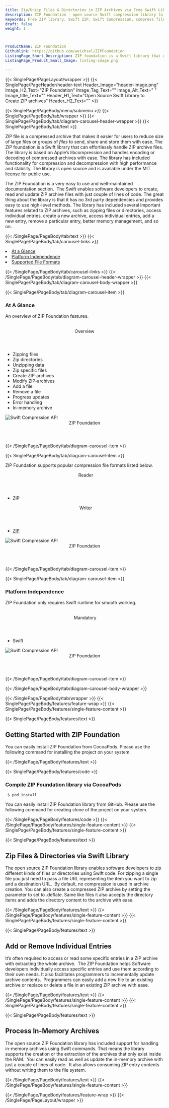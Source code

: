 ```yaml
---
title: Zip/Unzip Files & Directories in ZIP Archives via Free Swift Library
description: ZIP Foundation - open source Swift compression library to zip or unzip archives, create, read, edit ZIP archive, adding or deleting files in Swift Apps.
keywords: Free ZIP library, Swift ZIP, Swift Compression, compress files, decompress files, ZIP Swift API, Swift compression Library, Open Source Swift Library, Swift  Zip programming, create  zip archives, Opening zip archives, Modify ZIP archives, save archive to a file, List zip archive, password protected ZIP archives
draft: false
weight: 1



ProductName: ZIP Foundation
Githublink: https://github.com/weichsel/ZIPFoundation
ListingPage_Short_Description: ZIP foundation is a Swift library that can effortlessly handle ZIP archive files. It has included functionality for compression and decompression with high performance and stability
ListingPage_Product_Small_Image: listing-image.png 

---
```


{{< SinglePage/PageLayout/wrapper >}}
{{< SinglePage/PageHeader/header-text
Header_Image="header-image.png"
Image_H2_Text="ZIP Foundation"
Image_Tag_Text=""
Image_Alt_Text=" "
Image_title_Text=""
Header_H1_Text="Open Source Swift Library to Create ZIP archives"
Header_H2_Text="" >}}

{{< SinglePage/PageBody/menu/submenu >}}
{{< SinglePage/PageBody/tab/wrapper >}}
{{< SinglePage/PageBody/tab/diagram-carousel-header-wrapper >}}
{{< SinglePage/PageBody/tab/text >}}



<p>ZIP file is a compressed archive that makes it easier for users to reduce size of large files or groups of <em>files</em> to send, share and store them with ease. The ZIP foundation is a Swift library that can effortlessly handle ZIP archive files. The library is based on Apple’s libcompression and handles encoding or decoding of compressed archives with ease. The library has included functionality for compression and decompression with high performance and stability. The library is open source and is available under the MIT license for public use.</p>
<p>The ZIP Foundation is a very easy to use and well-maintained documentation section.  The Swift enables software developers to create, read and update ZIP archive files with just couple of lines of code. The great thing about the library is that it has no 3rd party dependencies and provides easy to use high-level methods. The library has included several important features related to ZIP archives, such as zipping files or directories, access individual entries, create a new archive, access individual entries, add a new entry, remove a particular entry, better memory management, and so on.</p>

{{< /SinglePage/PageBody/tab/text >}}
{{< SinglePage/PageBody/tab/carousel-links >}}

<li data-target="#diagramcarousel" data-slide-to="0"><a href="#">At a Glance</a></li>
<li data-target="#diagramcarousel" data-slide-to="2"><a href="#">Platform Independence</a></li>
<li data-target="#diagramcarousel" data-slide-to="1"><a class="activetab" href="#">Supported File Formats</a></li>


{{< /SinglePage/PageBody/tab/carousel-links >}}
{{< /SinglePage/PageBody/tab/diagram-carousel-header-wrapper >}}
{{< SinglePage/PageBody/tab/diagram-carousel-body-wrapper >}}

{{< SinglePage/PageBody/tab/diagram-carousel-item >}}
<h3>At A Glance</h3>
<p>An overview of ZIP Foundation features.</p>
<div class="diagram1 d1-poi">
<div class="d1-row">
<div class="d1-col d1-left"> </div>
<!--/left-->
<div class="d1-col d1-right"><header>Overview</header>
<ul>
<li>Zipping files</li>
<li>Zip directories</li>
<li>Unzipping data</li>
<li>Zip specific files</li>
<li>Create ZIP-archives</li>
<li>Modify ZIP-archives</li>
<li>Add a file</li>
<li>Remove a file</li>
<li>Progress updates</li>
<li>Error handling</li>
<li>In-memory archive</li>
</ul>
</div>
<!--/right--></div>
<!--/row-->
<div class="d1-logo"><img class="bg-lite" src='listing-image.png' alt="Swift Compression API"><header>ZIP Foundation</header><footer><small></small></footer></div>
<!--/logo--></div>
<!--/diagram1-->
{{< /SinglePage/PageBody/tab/diagram-carousel-item >}}

{{< SinglePage/PageBody/tab/diagram-carousel-item >}}
<p>ZIP Foundation supports popular compression file formats listed below.</p>
<div class="diagram1 d2  d1-poi">
<div class="d1-row">
<div class="d1-col d1-left"><header><i class="fa fa-arrows-v "> </i> Reader</header>
<ul>
<li>ZIP</li>
</ul>
</div>
<!--/left-->
<div class="d1-col d1-right"><header><i class="fa  fa-long-arrow-down"> </i> Writer</header>
<ul>
<li><a href="https://docs.fileformat.com/compression/zip/">ZIP</a></li>
</ul>
</div>
<!--/right--></div>
<!--/row-->
<div class="d1-logo"><img class="bg-lite" src='listing-image.png' alt="Swift Compression API"><header>ZIP Foundation</header><footer><small></small></footer></div>
<!--/logo--></div>
<!--/diagram2-->
{{< /SinglePage/PageBody/tab/diagram-carousel-item >}}

{{< SinglePage/PageBody/tab/diagram-carousel-item >}}
<h3>Platform Independence</h3>
<p>ZIP Foundation only requires Swift runtime for smooth working.</p>
<div class="diagram1 d1-poi">
<div class="d1-row">
<div class="d1-col d1-left"> </div>
<!--/left-->
<div class="d1-col d1-right"><header><i class="fa fa-cubes"> </i>Mandatory</header>
<ul>
<li>Swift</li>
</ul>
</div>
<!--/right--></div>
<!--/row-->
<div class="d1-logo"><img class="bg-lite" src='listing-image.png' alt="Swift Compression API"><header>ZIP Foundation</header><footer><small></small></footer></div>
<!--/logo--></div>
<!--/diagram2 -->
{{< /SinglePage/PageBody/tab/diagram-carousel-item >}}

{{< /SinglePage/PageBody/tab/diagram-carousel-body-wrapper >}}

{{< /SinglePage/PageBody/tab/wrapper >}}
{{< SinglePage/PageBody/features/feature-wrap >}}
{{< SinglePage/PageBody/features/single-feature-content >}}

{{< SinglePage/PageBody/features/text >}}
<h2 class="h2title">Getting Started with ZIP Foundation</h2>
<p>You can easily install ZIP Foundation from CocoaPods. Please use the following command for installing the project on your system.</p>
{{< /SinglePage/PageBody/features/text >}}

{{< SinglePage/PageBody/features/code >}}
<h3>Compile ZIP Foundation library via CocoaPods</h3>
<pre><code class="html"> $ pod install</code></pre>

<p>You can easily install ZIP Foundation library from GitHub. Please use the following command for creating clone of the project on your system.</p>
{{< /SinglePage/PageBody/features/code >}}
{{< /SinglePage/PageBody/features/single-feature-content >}}
{{< SinglePage/PageBody/features/single-feature-content >}}

{{< SinglePage/PageBody/features/text >}}
<h2 class="h2title">Zip Files & Directories via Swift Library</h2>
<p>The open source ZIP Foundation library enables software developers to zip different kinds of files or directories using Swift code. For zipping a single file you just need to pass a file URL representing the item you want to zip and a destination URL.  By default, no compression is used in archive creation. You can also create a compressed ZIP archive by setting the parameter to set to .deflate. Same like files it also accepts the directory items and adds the directory content to the archive with ease.</p>

{{< /SinglePage/PageBody/features/text >}}
{{< /SinglePage/PageBody/features/single-feature-content >}}
{{< SinglePage/PageBody/features/single-feature-content >}}

{{< SinglePage/PageBody/features/text >}}
<h2 class="h2title">Add or Remove Individual Entries</h2>
<p>It’s often required to access or read some specific entries in a ZIP archive with extracting the whole archive.  The ZIP Foundation helps Software developers individually access specific entries and use them according to their own needs. It also facilitates programmers to incrementally update archive contents.  Programmers can easily add a new file to an existing archive or replace or delete a file in an existing ZIP archive with ease.</p>

{{< /SinglePage/PageBody/features/text >}}
{{< /SinglePage/PageBody/features/single-feature-content >}}
{{< SinglePage/PageBody/features/single-feature-content >}}

{{< SinglePage/PageBody/features/text >}}
<h2 class="h2title">Process In-Memory Archives</h2>
<p>The open source ZIP Foundation library has included support for handling in-memory archives using Swift commands. That means the library supports the creation or the extraction of the archives that only exist inside the RAM.  You can easily read as well as update the in-memory archive with just a couple of lines of code.  It also allows consuming ZIP entry contents without writing them to the file system.</p>

{{< /SinglePage/PageBody/features/text >}}
{{< /SinglePage/PageBody/features/single-feature-content >}}

{{< /SinglePage/PageBody/features/feature-wrap >}}
{{< /SinglePage/PageLayout/wrapper >}}